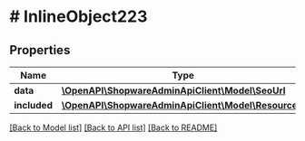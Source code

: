 # # InlineObject223

## Properties

Name | Type | Description | Notes
------------ | ------------- | ------------- | -------------
**data** | [**\OpenAPI\ShopwareAdminApiClient\Model\SeoUrl**](SeoUrl.md) |  | [optional]
**included** | [**\OpenAPI\ShopwareAdminApiClient\Model\Resource[]**](Resource.md) |  | [optional]

[[Back to Model list]](../../README.md#models) [[Back to API list]](../../README.md#endpoints) [[Back to README]](../../README.md)

